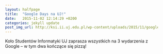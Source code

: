 ```yaml
---
layout: halfpage
title:  "Google Days na UJ!"
date:   2015-11-02 12:14:29 +0200
categories: jekyll update
post_img_url: http://ksi.ii.uj.edu.pl/wp-content/uploads/2015/11/google2015.jpg
---
```

Koło Studentów Informatyki UJ zaprasza wszystkich na 3 wydarzenia z Google – w tym dwa kończące się pizzą! 